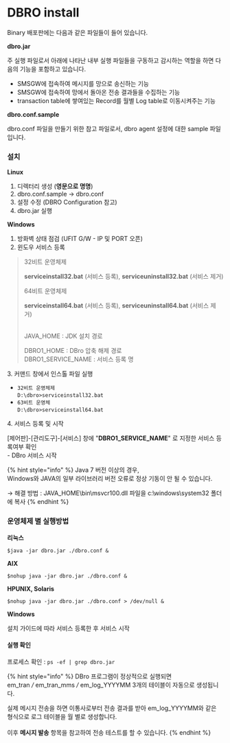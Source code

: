 # DBRO install

Binary 배포판에는 다음과 같은 파일들이 들어 있습니다.

**dbro.jar**

주 실행 파일로서 아래에 나타난 내부 실행 파일들을 구동하고 감시하는 역할을 하면 다음의 기능을 포함하고 있습니다.

* SMSGW에 접속하여 메시지를 망으로 송신하는 기능
* SMSGW에 접속하여 망에서 돌아온 전송 결과들을 수집하는 기능
* transaction table에 쌓여있는 Record를 월별 Log table로 이동시켜주는 기능

**dbro.conf.sample**

dbro.conf 파일을 만들기 위한 참고 파일로서, dbro agent 설정에 대한 sample 파일입니다.

### 설치

**Linux**

1. 디렉터리 생성 (**영문으로 명명**)
2. dbro.conf.sample -> dbro.conf
3. 설정 수정 (DBRO Configuration 참고)
4. dbro.jar 실행

**Windows**

1. 방화벽 상태 점검 (UFIT G/W - IP 및 PORT 오픈)
2. 윈도우 서비스 등록

> 32비트 운영체제
>
> **serviceinstall32.bat** (서비스 등록), **serviceuninstall32.bat** (서비스 제거)
>
> 64비트 운영체제
>
> **serviceinstall64.bat** (서비스 등록), **serviceuninstall64.bat** (서비스 제거)
>
> \
> JAVA\_HOME : JDK 설치 경로
>
> DBRO1\_HOME : DBro 압축 해제 경로\
> DBRO1\_SERVICE\_NAME : 서비스 등록 명

3\. 커맨드 창에서 인스톨 파일 실행

* `32비트 운영체제`\
  `D:\dbro>serviceinstall32.bat`
* `63비트 운영체`\
  `D:\dbro>serviceinstall64.bat`

4\. 서비스 등록 및 시작

\[제어판]-\[관리도구]-\[서비스] 창에 "**DBRO1\_SERVICE\_NAME**" 로 지정한 서비스 등록여부 확인\
\- DBro 서비스 시작

{% hint style="info" %}
Java 7 버전 이상의 경우,\
Windows와 JAVA의 일부 라이브러리 버전 오류로 정상 기동이 안 될 수 있습니다.

→ 해결 방법 : JAVA\_HOME\bin\msvcr100.dll 파일을 c:\windows\system32 폴더에 복사
{% endhint %}

### 운영체제 별 실행방법

**리눅스**

`$java -jar dbro.jar ./dbro.conf &`

**AIX**

`$nohup java -jar dbro.jar ./dbro.conf &`

**HPUNIX, Solaris**

`$nohup java -jar dbro.jar ./dbro.conf > /dev/null &`

**Windows**

설치 가이드에 따라 서비스 등록한 후 서비스 시작

#### 실행 확인

프로세스 확인 : `ps -ef | grep dbro.jar`

{% hint style="info" %}
DBro 프로그램이 정상적으로 실행되면\
em\_tran _/_ em\_tran\_mms _/_ em\_log\_YYYYMM 3개의 테이블이 자동으로 생성됩니다.

실제 메시지 전송을 하면 이통사로부터 전송 결과를 받아 em\_log\_YYYYMM와 같은 형식으로 로그 테이블을 월 별로 생성합니다.\
\
이후 **메시지 발송** 항목을 참고하여 전송 테스트를 할 수 있습니다.
{% endhint %}

